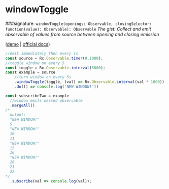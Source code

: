 # windowToggle
###signature: `windowToggle(openings: Observable, closingSelector: function(value): Observable): Observable`
*The gist: Collect and emit observable of values from source between opening and closing emission*

([demo](http://jsbin.com/xasofupuka/1/edit?js,console) | [official docs](http://reactivex.io/rxjs/class/es6/Observable.js~Observable.html#instance-method-windowToggle))
```js
//emit immediately then every 1s
const source = Rx.Observable.timer(0,1000);
//toggle window on every 5
const toggle = Rx.Observable.interval(5000);
const example = source
    //turn window on every 5s
    .windowToggle(toggle, (val) => Rx.Observable.interval(val * 1000))
    .do(() => console.log('NEW WINDOW!'))

const subscribeTwo = example 
  //window emits nested observable
  .mergeAll()
/*
  output:
  "NEW WINDOW!"
  5
  "NEW WINDOW!"
  10
  11
  "NEW WINDOW!"
  15
  16
  "NEW WINDOW!"
  20
  21
  22
*/
  .subscribe(val => console.log(val));
```